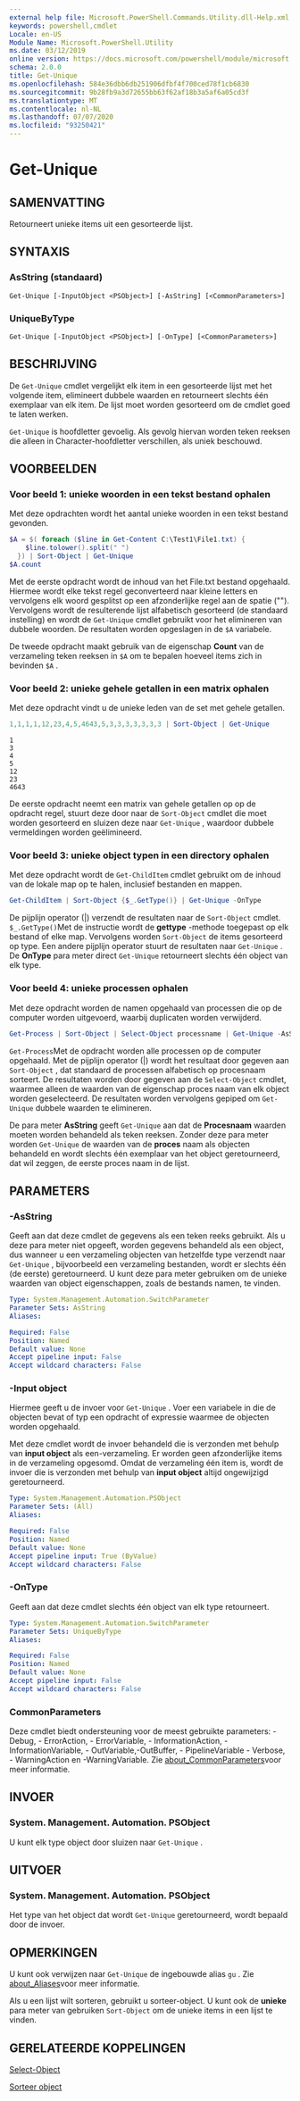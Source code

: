 ```yaml
---
external help file: Microsoft.PowerShell.Commands.Utility.dll-Help.xml
keywords: powershell,cmdlet
Locale: en-US
Module Name: Microsoft.PowerShell.Utility
ms.date: 03/12/2019
online version: https://docs.microsoft.com/powershell/module/microsoft.powershell.utility/get-unique?view=powershell-5.1&WT.mc_id=ps-gethelp
schema: 2.0.0
title: Get-Unique
ms.openlocfilehash: 584e36dbb6db251906dfbf4f700ced78f1cb6830
ms.sourcegitcommit: 9b28fb9a3d72655bb63f62af18b3a5af6a05cd3f
ms.translationtype: MT
ms.contentlocale: nl-NL
ms.lasthandoff: 07/07/2020
ms.locfileid: "93250421"
---
```

# Get-Unique

## SAMENVATTING
Retourneert unieke items uit een gesorteerde lijst.

## SYNTAXIS

### AsString (standaard)

```
Get-Unique [-InputObject <PSObject>] [-AsString] [<CommonParameters>]
```

### UniqueByType

```
Get-Unique [-InputObject <PSObject>] [-OnType] [<CommonParameters>]
```

## BESCHRIJVING

De `Get-Unique` cmdlet vergelijkt elk item in een gesorteerde lijst met het volgende item, elimineert dubbele waarden en retourneert slechts één exemplaar van elk item. De lijst moet worden gesorteerd om de cmdlet goed te laten werken.

`Get-Unique` is hoofdletter gevoelig. Als gevolg hiervan worden teken reeksen die alleen in Character-hoofdletter verschillen, als uniek beschouwd.

## VOORBEELDEN

### Voor beeld 1: unieke woorden in een tekst bestand ophalen

Met deze opdrachten wordt het aantal unieke woorden in een tekst bestand gevonden.

```powershell
$A = $( foreach ($line in Get-Content C:\Test1\File1.txt) {
    $line.tolower().split(" ")
  }) | Sort-Object | Get-Unique
$A.count
```

Met de eerste opdracht wordt de inhoud van het File.txt bestand opgehaald. Hiermee wordt elke tekst regel geconverteerd naar kleine letters en vervolgens elk woord gesplitst op een afzonderlijke regel aan de spatie (""). Vervolgens wordt de resulterende lijst alfabetisch gesorteerd (de standaard instelling) en wordt de `Get-Unique` cmdlet gebruikt voor het elimineren van dubbele woorden. De resultaten worden opgeslagen in de `$A` variabele.

De tweede opdracht maakt gebruik van de eigenschap **Count** van de verzameling teken reeksen in `$A` om te bepalen hoeveel items zich in bevinden `$A` .

### Voor beeld 2: unieke gehele getallen in een matrix ophalen

Met deze opdracht vindt u de unieke leden van de set met gehele getallen.

```powershell
1,1,1,1,12,23,4,5,4643,5,3,3,3,3,3,3,3 | Sort-Object | Get-Unique
```

```Output
1
3
4
5
12
23
4643
```

De eerste opdracht neemt een matrix van gehele getallen op op de opdracht regel, stuurt deze door naar de `Sort-Object` cmdlet die moet worden gesorteerd en sluizen deze naar `Get-Unique` , waardoor dubbele vermeldingen worden geëlimineerd.

### Voor beeld 3: unieke object typen in een directory ophalen

Met deze opdracht wordt de `Get-ChildItem` cmdlet gebruikt om de inhoud van de lokale map op te halen, inclusief bestanden en mappen.

```powershell
Get-ChildItem | Sort-Object {$_.GetType()} | Get-Unique -OnType
```

De pijplijn operator (|) verzendt de resultaten naar de `Sort-Object` cmdlet. `$_.GetType()`Met de instructie wordt de **gettype** -methode toegepast op elk bestand of elke map. Vervolgens worden `Sort-Object` de items gesorteerd op type. Een andere pijplijn operator stuurt de resultaten naar `Get-Unique` . De **OnType** para meter direct `Get-Unique` retourneert slechts één object van elk type.

### Voor beeld 4: unieke processen ophalen

Met deze opdracht worden de namen opgehaald van processen die op de computer worden uitgevoerd, waarbij duplicaten worden verwijderd.

```powershell
Get-Process | Sort-Object | Select-Object processname | Get-Unique -AsString
```

`Get-Process`Met de opdracht worden alle processen op de computer opgehaald. Met de pijplijn operator (|) wordt het resultaat door gegeven aan `Sort-Object` , dat standaard de processen alfabetisch op procesnaam sorteert. De resultaten worden door gegeven aan de `Select-Object` cmdlet, waarmee alleen de waarden van de eigenschap proces naam van elk object worden geselecteerd. De resultaten worden vervolgens gepiped om `Get-Unique` dubbele waarden te elimineren.

De para meter **AsString** geeft `Get-Unique` aan dat de **Procesnaam** waarden moeten worden behandeld als teken reeksen.
Zonder deze para meter worden `Get-Unique` de waarden van de **proces** naam als objecten behandeld en wordt slechts één exemplaar van het object geretourneerd, dat wil zeggen, de eerste proces naam in de lijst.

## PARAMETERS

### -AsString

Geeft aan dat deze cmdlet de gegevens als een teken reeks gebruikt. Als u deze para meter niet opgeeft, worden gegevens behandeld als een object, dus wanneer u een verzameling objecten van hetzelfde type verzendt naar `Get-Unique` , bijvoorbeeld een verzameling bestanden, wordt er slechts één (de eerste) geretourneerd. U kunt deze para meter gebruiken om de unieke waarden van object eigenschappen, zoals de bestands namen, te vinden.

```yaml
Type: System.Management.Automation.SwitchParameter
Parameter Sets: AsString
Aliases:

Required: False
Position: Named
Default value: None
Accept pipeline input: False
Accept wildcard characters: False
```

### -Input object

Hiermee geeft u de invoer voor `Get-Unique` . Voer een variabele in die de objecten bevat of typ een opdracht of expressie waarmee de objecten worden opgehaald.

Met deze cmdlet wordt de invoer behandeld die is verzonden met behulp van **input object** als een-verzameling. Er worden geen afzonderlijke items in de verzameling opgesomd. Omdat de verzameling één item is, wordt de invoer die is verzonden met behulp van **input object** altijd ongewijzigd geretourneerd.

```yaml
Type: System.Management.Automation.PSObject
Parameter Sets: (All)
Aliases:

Required: False
Position: Named
Default value: None
Accept pipeline input: True (ByValue)
Accept wildcard characters: False
```

### -OnType

Geeft aan dat deze cmdlet slechts één object van elk type retourneert.

```yaml
Type: System.Management.Automation.SwitchParameter
Parameter Sets: UniqueByType
Aliases:

Required: False
Position: Named
Default value: None
Accept pipeline input: False
Accept wildcard characters: False
```

### CommonParameters

Deze cmdlet biedt ondersteuning voor de meest gebruikte parameters: -Debug, - ErrorAction, - ErrorVariable, - InformationAction, -InformationVariable, - OutVariable,-OutBuffer, - PipelineVariable - Verbose, - WarningAction en -WarningVariable. Zie [about_CommonParameters](https://go.microsoft.com/fwlink/?LinkID=113216)voor meer informatie.

## INVOER

### System. Management. Automation. PSObject

U kunt elk type object door sluizen naar `Get-Unique` .

## UITVOER

### System. Management. Automation. PSObject

Het type van het object dat wordt `Get-Unique` geretourneerd, wordt bepaald door de invoer.

## OPMERKINGEN

U kunt ook verwijzen naar `Get-Unique` de ingebouwde alias `gu` . Zie [about_Aliases](../Microsoft.PowerShell.Core/About/about_Aliases.md)voor meer informatie.

Als u een lijst wilt sorteren, gebruikt u sorteer-object. U kunt ook de **unieke** para meter van gebruiken `Sort-Object` om de unieke items in een lijst te vinden.

## GERELATEERDE KOPPELINGEN

[Select-Object](Select-Object.md)

[Sorteer object](Sort-Object.md)
